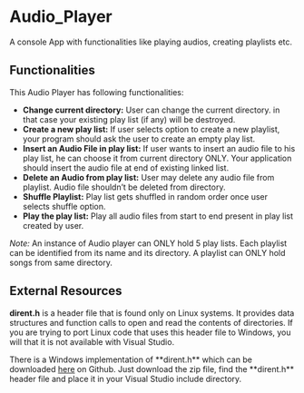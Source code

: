 # Audio_Player
A console App with functionalities like playing audios, creating playlists etc.
</br>
<h2>Functionalities</h2>
<p>This Audio Player has following functionalities:</p>
<ul>
  <li><b>Change current directory:</b> User can change the current directory. in that case your existing play list (if any) will be destroyed.</li>
  <li><b>Create a new play list:</b> If user selects option to create a new playlist, your program should ask the user to create an empty play list.</li>
  <li><b>Insert an Audio File in play list:</b> If user wants to insert an audio file to his play list, he can choose it from current directory ONLY. Your application should insert the audio file at end of existing linked list.</li>
  <li><b>Delete an Audio from play list:</b> User may delete any audio file from playlist. Audio file shouldn’t be deleted from directory.</li>
  <li><b>Shuffle Playlist:</b> Play list gets shuffled in random order once user selects shuffle option.</li>
  <li><b>Play the play list:</b> Play all audio files from start to end present in play list created by user.</li>
</ul>
<p><em>Note:</em> An instance of Audio player can ONLY hold 5 play lists. Each playlist can be identified from its name and its directory. A playlist can ONLY hold songs from same directory.</p>

<h2>External Resources</h2>
<p><b>dirent.h</b> is a header file that is found only on Linux systems. It provides data structures and function calls to open and read the contents of directories. If you are trying to port Linux code that uses this header file to Windows, you will that it is not available with Visual Studio.</p>
<p>There is a Windows implementation of **dirent.h** which can be downloaded <a href="https://github.com/tronkko/dirent">here</a> on Github. Just download the zip file, find the **dirent.h** header file and place it in your Visual Studio include directory. </p>
